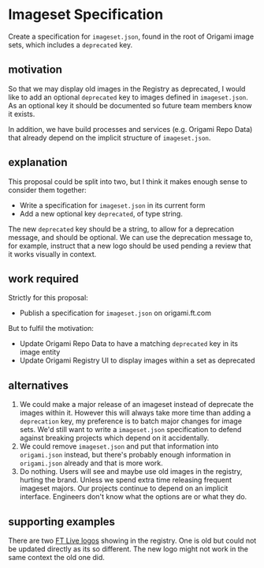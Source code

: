 # Imageset Specification

Create a specification for `imageset.json`, found in the root of Origami image sets, which includes a `deprecated` key.

## motivation

So that we may display old images in the Registry as deprecated, I would like to add an optional `deprecated` key to images defined in `imageset.json`. As an optional key it should be documented so future team members know it exists.

In addition, we have build processes and services (e.g. Origami Repo Data) that already depend on the implicit structure of `imageset.json`.

## explanation

This proposal could be split into two, but I think it makes enough sense to consider them together:
- Write a specification for `imageset.json` in its current form
- Add a new optional key `deprecated`, of type string.

The new `deprecated` key should be a string, to allow for a deprecation message, and should be optional. We can use the deprecation message to, for example, instruct that a new logo should be used pending a review that it works visually in context.

## work required

Strictly for this proposal:

- Publish a specification for `imageset.json` on origami.ft.com

But to fulfil the motivation:

- Update Origami Repo Data to have a matching `deprecated` key in its image entity
- Update Origami Registry UI to display images within a set as deprecated

## alternatives

1. We could make a major release of an imageset instead of deprecate the images within it. However this will always take more time than adding a `deprecation` key, my preference is to batch major changes for image sets. We'd still want to write a `imageset.json` specification to defend against breaking projects which depend on it accidentally.
2. We could remove `imageset.json` and put that information into `origami.json` instead, but there's probably enough information in `origami.json` already and that is more work.
3. Do nothing. Users will see and maybe use old images in the registry, hurting the brand. Unless we spend extra time releasing frequent imageset majors. Our projects continue to depend on an implicit interface. Engineers don't know what the options are or what they do.

## supporting examples

There are two [FT Live logos](https://registry.origami.ft.com/components/origami-specialist-title-logos@1.5.4) showing in the registry. One is old but could not be updated directly as its so different. The new logo might not work in the same context the old one did.
